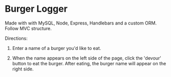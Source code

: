 # Burger Logger

Made with with MySQL, Node, Express, Handlebars and a custom ORM. Follow MVC structure. 

Directions: 

1) Enter a name of a burger you'd like to eat. 

2) When the name appears on the left side of the page, click the 'devour' button to eat the burger. After eating, the burger name will appear on the right side. 